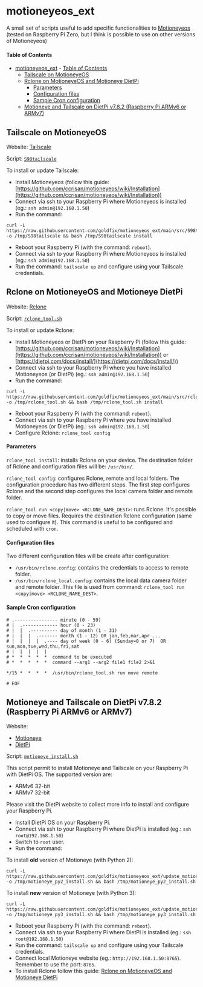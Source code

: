# motioneyeos_ext
A small set of scripts useful to add specific functionalities to [Motioneyeos](https://github.com/ccrisan/motioneyeos) (tested on Raspberry Pi Zero, but I think is possible to use on other versions of Motioneyeos)

#### Table of Contents

- [motioneyeos\_ext](#motioneyeos_ext)
      - [Table of Contents](#table-of-contents)
  - [Tailscale on MotioneyeOS](#tailscale-on-motioneyeos)
  - [Rclone on MotioneyeOS and Motioneye DietPi](#rclone-on-motioneyeos-and-motioneye-dietpi)
      - [Parameters](#parameters)
      - [Configuration files](#configuration-files)
      - [Sample Cron configuration](#sample-cron-configuration)
  - [Motioneye and Tailscale on DietPi v7.8.2 (Raspberry Pi ARMv6 or ARMv7)](#motioneye-and-tailscale-on-dietpi-v782-raspberry-pi-armv6-or-armv7)

## Tailscale on MotioneyeOS

Website: [Tailscale](https://tailscale.com/)

Script: [`S98tailscale`](src/S98tailscale)

To install or update Tailscale:

* Install Motioneyeos (follow this guide: [https://github.com/ccrisan/motioneyeos/wiki/Installation](https://github.com/ccrisan/motioneyeos/wiki/Installation))
* Connect via ssh to your Raspberry Pi where Motioneyeos is installed (eg.: `ssh admin@192.168.1.50`)
* Run the command:

```
curl -L https://raw.githubusercontent.com/goldfix/motioneyeos_ext/main/src/S98tailscale -o /tmp/S98tailscale && bash /tmp/S98tailscale install
```

* Reboot your Raspberry Pi (with the command: `reboot`).
* Connect via ssh to your Raspberry Pi where Motioneyeos is installed (eg.: `ssh admin@192.168.1.50`)
* Run the command: `tailscale up` and configure using your Tailscale credentials.

## Rclone on MotioneyeOS and Motioneye DietPi

Website: [Rclone](https://rclone.org/)

Script: [`rclone_tool.sh`](src/rclone_tool.sh)

To install or update Rclone:

* Install Motioneyeos or DietPi on your Raspberry Pi (follow this guide: [https://github.com/ccrisan/motioneyeos/wiki/Installation](https://github.com/ccrisan/motioneyeos/wiki/Installation)) or [https://dietpi.com/docs/install/](https://dietpi.com/docs/install/))
* Connect via ssh to your Raspberry Pi where you have installed Motioneyeos (or DietPi) (eg.: `ssh admin@192.168.1.50`)
* Run the command:

```
curl -L https://raw.githubusercontent.com/goldfix/motioneyeos_ext/main/src/rclone_tool.sh -o /tmp/rclone_tool.sh && bash /tmp/rclone_tool.sh install
```

* Reboot your Raspberry Pi (with the command: `reboot`).
* Connect via ssh to your Raspberry Pi where you have installed Motioneyeos (or DietPi) (eg.: `ssh admin@192.168.1.50`)
* Configure Rclone: `rclone_tool config`

#### Parameters

`rclone_tool install`: installs Rclone on your device. The destination folder of Rclone and configuration files will be: `/usr/bin/`.

`rclone_tool config`: configures Rclone, remote and local folders. The configuration procedure has two different steps. The first step configures Rclone and the second step configures the local camera folder and remote folder.

`rclone_tool run <copy|move> <RCLONE_NAME_DEST>`: runs Rclone. It's possible to copy or move files. Requires the destination Rclone configuration (same used to configure it). This command is useful to be configured and scheduled with `cron`.

#### Configuration files

Two different configuration files  will be create after configuration:

* `/usr/bin/rclone.config`: contains the credentials to access to remote folder.
* `/usr/bin/rclone_local.config`: contains the local data camera folder and remote folder. This file is used from command: `rclone_tool run <copy|move> <RCLONE_NAME_DEST>`.

#### Sample Cron configuration
```
# .---------------- minute (0 - 59)
# |  .------------- hour (0 - 23)
# |  |  .---------- day of month (1 - 31)
# |  |  |  .------- month (1 - 12) OR jan,feb,mar,apr ...
# |  |  |  |  .---- day of week (0 - 6) (Sunday=0 or 7)  OR sun,mon,tue,wed,thu,fri,sat
# |  |  |  |  |
# *  *  *  *  *  command to be executed
# *  *  *  *  *  command --arg1 --arg2 file1 file2 2>&1

*/15 *  *  *  *  /usr/bin/rclone_tool.sh run move remote

# EOF
```

## Motioneye and Tailscale on DietPi v7.8.2 (Raspberry Pi ARMv6 or ARMv7)

Website:

* [Motioneye](https://github.com/ccrisan/motioneye)
* [DietPi](https://dietpi.com/)

Script: [`motioneye_install.sh`](src/motioneye_install.sh)

This script permit to install Motioneye and Tailscale on your Raspberry Pi with DietPi OS. The supported version are:

* ARMv6 32-bit
* ARMv7 32-bit

Please visit the DietPi website to collect more info to install and configure your Raspberry Pi.

* Install DietPi OS on your Raspberry Pi.
* Connect via ssh to your Raspberry Pi where DietPi is installed (eg.: `ssh root@192.168.1.50`)
* Switch to `root` user.
* Run the command:

To install **old** version of Motioneye (with Python 2):
```
curl -L https://raw.githubusercontent.com/goldfix/motioneyeos_ext/update_motioneye_py3/src/motioneye_py2_install.sh -o /tmp/motioneye_py2_install.sh && bash /tmp/motioneye_py2_install.sh
```

To install **new** version of Motioneye (with Python 3):
```
curl -L https://raw.githubusercontent.com/goldfix/motioneyeos_ext/update_motioneye_py3/src/motioneye_py3_install.sh -o /tmp/motioneye_py3_install.sh && bash /tmp/motioneye_py3_install.sh
```


* Reboot your Raspberry Pi (with the command: `reboot`).
* Connect via ssh to your Raspberry Pi where DietPi is installed (eg.: `ssh root@192.168.1.50`)
* Run the command: `tailscale up` and configure using your Tailscale credentials.
* Connect local Motioneye website (eg.: `http://192.168.1.50:8765`). Remember to use the port: `8765`.
* To install Rclone follow this guide: [Rclone on MotioneyeOS and Motioneye DietPi](#rclone-on-motioneyeos-and-motioneye-dietpi)
